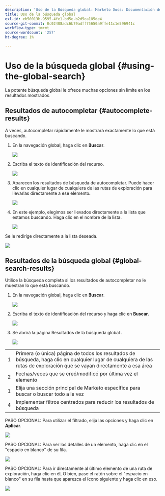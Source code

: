 ```yaml
---
description: 'Uso de la Búsqueda global: Marketo Docs: Documentación del producto'
title: Uso de la búsqueda global
exl-id: eb50013b-9595-4fe1-bd5e-b2d5ca185de4
source-git-commit: 0c02488adc6b79adff75650a9ffe11c1e596941c
workflow-type: tm+mt
source-wordcount: '257'
ht-degree: 1%

---
```


# Uso de la búsqueda global {#using-the-global-search}

La potente búsqueda global le ofrece muchas opciones sin límite en los resultados mostrados.

## Resultados de autocompletar {#autocomplete-results}

A veces, autocompletar rápidamente le mostrará exactamente lo que está buscando.

1. En la navegación global, haga clic en **Buscar**.

   ![](assets/using-the-global-search-1.png)

1. Escriba el texto de identificación del recurso.

   ![](assets/using-the-global-search-2.png)

1. Aparecen los resultados de búsqueda de autocompletar. Puede hacer clic en cualquier lugar de cualquiera de las rutas de exploración para llevarlas directamente a ese elemento.

   ![](assets/using-the-global-search-3.png)

1. En este ejemplo, elegimos ser llevados directamente a la lista que estamos buscando. Haga clic en el nombre de la lista.

   ![](assets/using-the-global-search-4.png)

Se le redirige directamente a la lista deseada.

![](assets/using-the-global-search-5.png)

## Resultados de la búsqueda global {#global-search-results}

Utilice la búsqueda completa si los resultados de autocompletar no le muestran lo que está buscando.

1. En la navegación global, haga clic en **Buscar**.

   ![](assets/using-the-global-search-6.png)

1. Escriba el texto de identificación del recurso y haga clic en **Buscar**.

   ![](assets/using-the-global-search-7.png)

1. Se abrirá la página Resultados de la búsqueda global .

   ![](assets/using-the-global-search-8.png)

<table> 
 <tbody>
  <tr>
   <td>1</td> 
   <td>Primera (o única) página de todos los resultados de búsqueda, haga clic en cualquier lugar de cualquiera de las rutas de exploración que se vayan directamente a esa área</td> 
  </tr>
  <tr>
   <td>2</td> 
   <td>Fechas/veces que se creó/modificó por última vez el elemento</td> 
  </tr>
  <tr>
   <td>1</td> 
   <td>Elija una sección principal de Marketo específica para buscar o buscar todo a la vez</td> 
  </tr>
  <tr>
   <td>4</td> 
   <td>Implementar filtros centrados para reducir los resultados de búsqueda</td> 
  </tr>
 </tbody>
</table>

PASO OPCIONAL: Para utilizar el filtrado, elija las opciones y haga clic en **Aplicar**.

![](assets/using-the-global-search-9.png)

PASO OPCIONAL: Para ver los detalles de un elemento, haga clic en el &quot;espacio en blanco&quot; de su fila.

![](assets/using-the-global-search-10.png)

PASO OPCIONAL: Para ir directamente al último elemento de una ruta de exploración, haga clic en él, O bien, pase el ratón sobre el &quot;espacio en blanco&quot; en su fila hasta que aparezca el icono siguiente y haga clic en eso.

![](assets/using-the-global-search-11.png)

